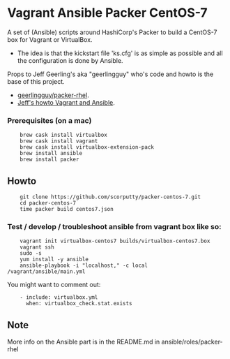 # Vagrant Ansible Packer CentOS-7
A set of (Ansible) scripts around HashiCorp's Packer to build a CentOS-7 box for Vagrant or VirtualBox.

- The idea is that the kickstart file 'ks.cfg' is as simple as possible and all the configuration is done by Ansible.

Props to Jeff Geerling's aka "geerlingguy" who's code and howto is the base of this project.

- [geerlingguy/packer-rhel](https://galaxy.ansible.com/geerlingguy/packer-rhel/).
- [Jeff's howto Vagrant and Ansible](http://www.jeffgeerling.com/blog/server-vm-images-ansible-and-packer).

### Prerequisites (on a mac)
```
    brew cask install virtualbox
    brew cask install vagrant
    brew cask install virtualbox-extension-pack
    brew install ansible
    brew install packer
```

## Howto
```
    git clone https://github.com/scorputty/packer-centos-7.git
    cd packer-centos-7
    time packer build centos7.json
```

### Test / develop / troubleshoot ansible from vagrant box like so:
```
    vagrant init virtualbox-centos7 builds/virtualbox-centos7.box
    vagrant ssh
    sudo -s
    yum install -y ansible
    ansible-playbook -i "localhost," -c local /vagrant/ansible/main.yml
```
You might want to comment out:
```
    - include: virtualbox.yml
      when: virtualbox_check.stat.exists
```  

## Note
More info on the Ansible part is in the README.md in ansible/roles/packer-rhel
